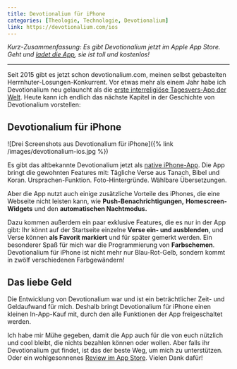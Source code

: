 ```yaml
---
title: Devotionalium für iPhone
categories: [Theologie, Technologie, Devotionalium]
link: https://devotionalium.com/ios
---
```


*Kurz-Zusammenfassung: Es gibt Devotionalium jetzt im Apple App Store. Geht und [ladet die App](https://devotionalium.com/ios), sie ist toll und kostenlos!*

---- 

Seit 2015 gibt es jetzt schon devotionalium.com, meinen selbst gebastelten Herrnhuter-Losungen-Konkurrent. Vor etwas mehr als einem Jahr habe ich Devotionalium neu gelauncht als die [erste interreligiöse Tagesvers-App der Welt](https://www.moehrenzahn.de/devotionalium-interreligioese-tageslosung/). Heute kann ich endlich das nächste Kapitel in der Geschichte von Devotionalium vorstellen:

## Devotionalium für iPhone

![Drei Screenshots aus Devotionalium für iPhone]({% link /images/devotionalium-ios.jpg %})

Es gibt das altbekannte Devotionalium jetzt als [native iPhone-App](https://devotionalium.com/ios). Die App bringt die gewohnten Features mit: Tägliche Verse aus Tanach, Bibel und Koran. Ursprachen-Funktion. Foto-Hintergründe. Wählbare Übersetzungen.

Aber die App nutzt auch einige zusätzliche Vorteile des iPhones, die eine Webseite nicht leisten kann, wie **Push-Benachrichtigungen,** **Homescreen-Widgets** und den **automatischen Nachtmodus.**

Dazu kommen außerdem ein paar exklusive Features, die es nur in der App gibt: Ihr könnt auf der Startseite einzelne **Verse ein- und ausblenden**, und Verse können **als Favorit markiert** und für später gemerkt werden.
Ein besonderer Spaß für mich war die Programmierung von **Farbschemen**. Devotionalium für iPhone ist nicht mehr nur Blau-Rot-Gelb, sondern kommt in zwölf verschiedenen Farbgewändern!

## Das liebe Geld

Die Entwicklung von Devotionalium war und ist ein beträchtlicher Zeit- und Geldaufwand für mich. Deshalb bringt Devotionalium für iPhone einen kleinen In-App-Kauf mit, durch den alle Funktionen der App freigeschaltet werden.

Ich habe mir Mühe gegeben, damit die App auch für die von euch nützlich und cool bleibt, die nichts bezahlen können oder wollen. Aber falls ihr Devotionalium gut findet, ist das der beste Weg, um mich zu unterstützen. Oder ein wohlgesonnenes [Review im App Store](https://apps.apple.com/de/app/devotionalium/id1536263189). Vielen Dank dafür!
